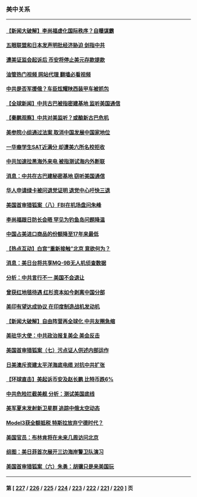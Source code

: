 ### 美中关系
---
#### [【新闻大破解】李尚福虚化国际秩序？自曝谋霸](../../pages/nf1412576/n14013214.md?06100045) 
#### [五眼联盟和日本发声明批经济胁迫 剑指中共](../../pages/nf1412576/n14013308.md?06100045) 
#### [遭美证监会起诉后 币安将停止美元存款提款](../../pages/nf1412576/n14013219.md?06100045) 
#### [油管热门视频 网站代理 翻墙必看视频](http://138.2.39.72:81/youtube.html?epic-marker?06100045)
#### [中共是否军援俄？车臣炫耀陕西装甲车被抓包](../../pages/nf1412576/n14013189.md?06100045) 
#### [【全球新闻】中共古巴被指密建基地 监听美国通信](../../pages/nf1412576/n14013071.md?06100045) 
#### [【秦鹏观察】中共对美监听？或酿新古巴危机](../../pages/nf1412576/n14012690.md?06100045) 
#### [美参院小组通过法案 取消中国发展中国家地位](../../pages/nf1412576/n14012741.md?06100045) 
#### [一华裔学生SAT近满分 却遭美六所名校拒收](../../pages/nf1412576/n14012604.md?06100045) 
#### [中共加速拉黑海外来电 被指测试海内外断联](../../pages/nf1412576/n14012543.md?06100045) 
#### [消息：中共在古巴建秘密基地 窃听美国通信](../../pages/nf1412576/n14012551.md?06100045) 
#### [华人申请绿卡被问退党证明 退党中心吁快三退](../../pages/nf1412576/n14012199.md?06100045) 
#### [美国首审猎狐案（八）FBI在机场盘问朱峰](../../pages/nf1412576/n14012186.md?06100045) 
#### [李尚福跟日防长会晤 罕见为钓鱼岛问题降温](../../pages/nf1412576/n14011964.md?06100045) 
#### [中国占美进口商品的份额降至17年来最低](../../pages/nf1412576/n14012106.md?06100045) 
#### [【热点互动】白宫“重新接触”北京 意欲何为？](../../pages/nf1412576/n14011960.md?06100045) 
#### [消息：美日台将共享MQ-9B无人机侦查数据](../../pages/nf1412576/n14012088.md?06100045) 
#### [分析：中共言行不一 美国不会退让](../../pages/nf1412576/n14011970.md?06100045) 
#### [曾获红地毯待遇 红杉资本如今剥离中国分部](../../pages/nf1412576/n14011934.md?06100045) 
#### [美印有望达成协议 在印度制造战机发动机](../../pages/nf1412576/n14011844.md?06100045) 
#### [【新闻大破解】自由阵营再全球化 中共友圈急缩](../../pages/nf1412576/n14011813.md?06100045) 
#### [美驻华大使：中共政治报复美企 美会反击](../../pages/nf1412576/n14011843.md?06100045) 
#### [美国首审猎狐案（七）污点证人供述内部运作](../../pages/nf1412576/n14011455.md?06100045) 
#### [日美澳斥资建太平洋海底电缆 对抗中共扩张](../../pages/nf1412576/n14011616.md?06100045) 
#### [【环球直击】美起诉币安及赵长鹏 比特币跌6%](../../pages/nf1412576/n14011258.md?06100045) 
#### [中共危险拦截美舰 分析：测试美国底线](../../pages/nf1412576/n14010646.md?06100045) 
#### [美军夏末发射新卫星群 追踪中俄太空动态](../../pages/nf1412576/n14011506.md?06100045) 
#### [Model3获全额抵税 特斯拉放弃宁德时代？](../../pages/nf1412576/n14011278.md?06100045) 
#### [美国官员：布林肯将在未来几周访问北京](../../pages/nf1412576/n14011190.md?06100045) 
#### [组图：美日菲首次展开三边海岸警卫队演习](../../pages/nf1412576/n14011143.md?06100045) 
#### [美国首审猎狐案（六）朱勇：胡骥只是来美国玩](../../pages/nf1412576/n14010808.md?06100045) 

---
#### 第 [ [227](./227.md?06100045) / [226](./226.md?06100045) / [225](./225.md?06100045) / [224](./224.md?06100045) / [223](./223.md?06100045) / [222](./222.md?06100045) / [221](./221.md?06100045) / [220](./220.md?06100045) ] 页
